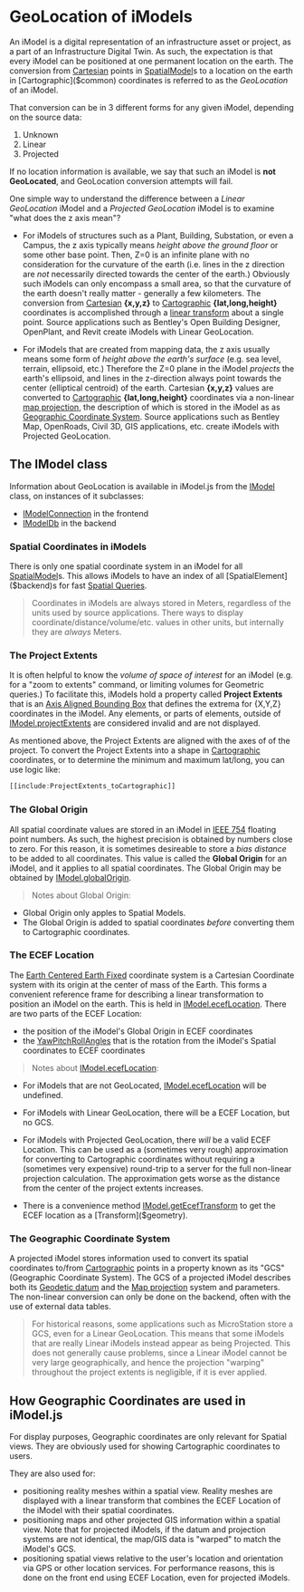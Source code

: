 # GeoLocation of iModels

An iModel is a digital representation of an infrastructure asset or project, as a part of an Infrastructure Digital Twin. As such, the expectation is that every iModel can be positioned at one permanent location on the earth. The conversion from [Cartesian](https://en.wikipedia.org/wiki/Cartesian_coordinate_system) points in [SpatialModel]($backend)s to a location on the earth in [Cartographic]($common) coordinates is referred to as the *GeoLocation* of an iModel.

That conversion can be in 3 different forms for any given iModel, depending on the source data:

1. Unknown
2. Linear
3. Projected

If no location information is available, we say that such an iModel is **not GeoLocated**, and GeoLocation conversion attempts will fail.

One simple way to understand the difference between a *Linear GeoLocation* iModel and a *Projected GeoLocation* iModel is to examine "what does the z axis mean"?

- For iModels of structures such as a Plant, Building, Substation, or even a Campus, the z axis typically means *height above the ground floor* or some other base point. Then, Z=0 is an infinite plane with no consideration for the curvature of the earth (i.e. lines in the z direction are *not* necessarily directed towards the center of the earth.) Obviously such iModels can only encompass a small area, so that the curvature of the earth doesn't really matter - generally a few kilometers. The conversion from [Cartesian](https://en.wikipedia.org/wiki/Cartesian_coordinate_system) **{x,y,z}** to [Cartographic]($common) **{lat,long,height}** coordinates is accomplished through a [linear transform](#ecef-transform) about a single point. Source applications such as Bentley's Open Building Designer, OpenPlant, and Revit create iModels with Linear GeoLocation.

- For iModels that are created from mapping data, the z axis usually means some form of *height above the earth's surface* (e.g. sea level, terrain, ellipsoid, etc.) Therefore the Z=0 plane in the iModel *projects*  the earth's ellipsoid, and lines in the z-direction always point towards the center (elliptical centroid) of the earth. Cartesian **{x,y,z}** values are converted to [Cartographic]($common) **{lat,long,height}** coordinates via a non-linear [map projection](https://en.wikipedia.org/wiki/Map_projection), the description of which is stored in the iModel as as [Geographic Coordinate System](#the-geographic-coordinate-system). Source applications such as Bentley Map, OpenRoads, Civil 3D, GIS applications, etc. create iModels with Projected GeoLocation.

## The IModel class

Information about GeoLocation is available in iModel.js from the [IModel]($common) class, on instances of it subclasses:

- [IModelConnection]($frontend) in the frontend
- [IModelDb]($backend) in the backend

### Spatial Coordinates in iModels

There is only one spatial coordinate system in an iModel for all [SpatialModel]($backend)s. This allows iModels to have an index of all [SpatialElement]($backend)s for fast [Spatial Queries](./SpatialQueries.md).

> Coordinates in iModels are always stored in Meters, regardless of the units used by source applications. There ways to display coordinate/distance/volume/etc. values in other units, but internally they are *always* Meters.

### The Project Extents

It is often helpful to know the *volume of space of interest* for an iModel (e.g. for a "zoom to extents" command, or limiting volumes for Geometric queries.) To facilitate this, iModels hold a property called **Project Extents** that is an [Axis Aligned Bounding Box](https://en.wikipedia.org/wiki/Minimum_bounding_box#Axis-aligned_minimum_bounding_box) that defines the extrema for {X,Y,Z} coordinates in the iModel. Any elements, or parts of elements, outside of [IModel.projectExtents]($common) are considered invalid and are not displayed.

As mentioned above, the Project Extents are aligned with the axes of of the project. To convert the Project Extents into a shape in [Cartographic]($common) coordinates, or to determine the minimum and maximum lat/long, you can use logic like:

```ts
[[include:ProjectExtents_toCartographic]]
```

### The Global Origin

All spatial coordinate values are stored in an iModel in [IEEE 754](https://en.wikipedia.org/wiki/IEEE_754) floating point numbers. As such, the highest precision is obtained by numbers close to zero. For this reason, it is sometimes desireable to store a *bias distance* to be added to all coordinates. This value is called the **Global Origin** for an iModel, and it applies to all spatial coordinates. The Global Origin may be obtained by [IModel.globalOrigin]($common).

> Notes about Global Origin:

- Global Origin only apples to Spatial Models.
- The Global Origin is added to spatial coordinates *before* converting them to Cartographic coordinates.

### The ECEF Location

The [Earth Centered Earth Fixed](https://en.wikipedia.org/wiki/ECEF) coordinate system is a Cartesian Coordinate system with its origin at the center of mass of the Earth. This forms a convenient reference frame for describing a linear transformation to position an iModel on the earth. This is held in [IModel.ecefLocation]($common). There are two parts of the ECEF Location:

- the position of the iModel's Global Origin in ECEF coordinates
- the [YawPitchRollAngles]($geometry) that is the rotation from the iModel's Spatial coordinates to ECEF coordinates

> Notes about [IModel.ecefLocation]($common):

- For iModels that are not GeoLocated, [IModel.ecefLocation]($common) will be undefined.
- For iModels with Linear GeoLocation, there will be a ECEF Location, but no GCS.
- For iModels with Projected GeoLocation, there *will* be a valid ECEF Location. This can be used as a (sometimes very rough) approximation for converting to Cartographic coordinates without requiring a (sometimes very expensive) round-trip to a server for the full non-linear projection calculation. The approximation gets worse as the distance from the center of the project extents increases.

- There is a convenience method [IModel.getEcefTransform]($common) to get the ECEF location as a [Transform]($geometry).

### The Geographic Coordinate System

A projected iModel stores information used to convert its spatial coordinates to/from [Cartographic]($common) points in a property known as its "GCS" (Geographic Coordinate System). The GCS of a projected iModel describes both its [Geodetic datum](https://en.wikipedia.org/wiki/Geodetic_datum) and the [Map projection](https://en.wikipedia.org/wiki/Map_projection) system and parameters. The non-linear conversion can only be done on the backend, often with the use of external data tables.

> For historical reasons, some applications such as MicroStation store a GCS, even for a Linear GeoLocation. This means that some iModels that are really Linear iModels instead appear as being Projected. This does not generally cause problems, since a Linear iModel cannot be very large geographically, and hence the projection "warping" throughout the project extents is negligible, if it is ever applied.

## How Geographic Coordinates are used in iModel.js

For display purposes, Geographic coordinates are only relevant for Spatial views. They are obviously used for showing Cartographic coordinates to users.

They are also used for:

- positioning reality meshes within a spatial view. Reality meshes are displayed with a linear transform that combines the ECEF Location of the iModel with their spatial coordinates.
- positioning maps and other projected GIS information within a spatial view. Note that for projected iModels, if the datum and projection systems are not identical, the map/GIS data is "warped" to match the iModel's GCS.
- positioning spatial views relative to the user's location and orientation via GPS or other location services. For performance reasons, this is done on the front end using ECEF Location, even for projected iModels.
